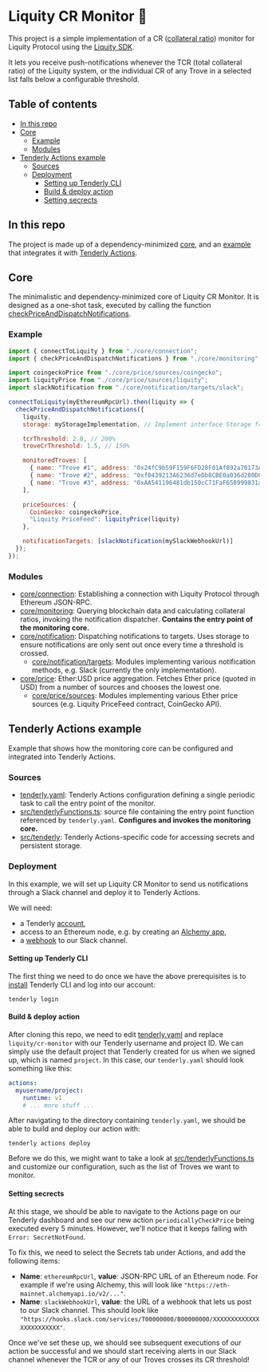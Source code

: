 # Liquity CR Monitor 🚨 <!-- omit in toc -->

This project is a simple implementation of a CR ([collateral ratio](https://docs.liquity.org/faq/borrowing#what-is-the-collateral-ratio)) monitor for Liquity Protocol using the [Liquity SDK](https://docs.liquity.org/documentation/sdk).

It lets you receive push-notifications whenever the TCR (total collateral ratio) of the Liquity system, or the individual CR of any Trove in a selected list falls below a configurable threshold.

## Table of contents <!-- omit in toc -->

- [In this repo](#in-this-repo)
- [Core](#core)
  - [Example](#example)
  - [Modules](#modules)
- [Tenderly Actions example](#tenderly-actions-example)
  - [Sources](#sources)
  - [Deployment](#deployment)
    - [Setting up Tenderly CLI](#setting-up-tenderly-cli)
    - [Build & deploy action](#build--deploy-action)
    - [Setting secrects](#setting-secrects)

## In this repo

The project is made up of a dependency-minimized [core](#core), and an [example](#tenderly-actions-example) that integrates it with [Tenderly Actions](https://docs.tenderly.co/web3-actions/intro-to-web3-actions).

## Core

The minimalistic and dependency-minimized core of Liquity CR Monitor. It is designed as a one-shot task, executed by calling the function [checkPriceAndDispatchNotifications](src/core/monitoring/index.ts).

### Example

```javascript
import { connectToLiquity } from "./core/connection";
import { checkPriceAndDispatchNotifications } from "./core/monitoring";

import coingeckoPrice from "./core/price/sources/coingecko";
import liquityPrice from "./core/price/sources/liquity";
import slackNotification from "./core/notification/targets/slack";

connectToLiquity(myEthereumRpcUrl).then(liquity => {
  checkPriceAndDispatchNotifications({
    liquity,
    storage: myStorageImplementation, // Implement interface Storage from "./core/storage"

    tcrThreshold: 2.0, // 200%
    troveCrThreshold: 1.5, // 150%

    monitoredTroves: [
      { name: "Trove #1", address: "0x24fC9b59F159F6FD28F01Af892a70173A59dEd7d" },
      { name: "Trove #2", address: "0xf0439213A6236d7eDb8CBE0a036d280D058FAB6c" },
      { name: "Trove #3", address: "0xAA541196481db150cC71FaF658999831a2EABCB7" }
    ],

    priceSources: {
      CoinGecko: coingeckoPrice,
      "Liquity PriceFeed": liquityPrice(liquity)
    },

    notificationTargets: [slackNotification(mySlackWebhookUrl)]
  });
});
```

### Modules

- [core/connection](src/core/connection/index.ts): Establishing a connection with Liquity Protocol through Ethereum JSON-RPC.
- [core/monitoring](src/core/monitoring/index.ts): Querying blockchain data and calculating collateral ratios, invoking the notification dispatcher. **Contains the entry point of the monitoring core.**
- [core/notification](src/core/notification/index.ts): Dispatching notifications to targets. Uses storage to ensure notifications are only sent out once every time a threshold is crossed.
  - [core/notification/targets](src/core/notification/targets): Modules implementing various notification methods, e.g. Slack (currently the only implementation).
- [core/price](src/core/price/index.ts): Ether:USD price aggregation. Fetches Ether price (quoted in USD) from a number of sources and chooses the lowest one.
  - [core/price/sources](src/core/price/sources): Modules implementing various Ether price sources (e.g. Liquity PriceFeed contract, CoinGecko API).

## Tenderly Actions example

Example that shows how the monitoring core can be configured and integrated into Tenderly Actions.

### Sources

- [tenderly.yaml](tenderly.yaml): Tenderly Actions configuration defining a single periodic task to call the entry point of the monitor.
- [src/tenderlyFunctions.ts](src/tenderlyFunctions.ts): source file containing the entry point function referenced by `tenderly.yaml`. **Configures and invokes the monitoring core.**
- [src/tenderly](src/tenderly): Tenderly Actions-specific code for accessing secrets and persistent storage.

### Deployment

In this example, we will set up Liquity CR Monitor to send us notifications through a Slack channel and deploy it to Tenderly Actions.

We will need:

- a Tenderly [account](https://dashboard.tenderly.co/register),
- access to an Ethereum node, e.g. by creating an [Alchemy app](https://www.youtube.com/watch?v=tfggWxfG9o0),
- a [webhook](https://api.slack.com/messaging/webhooks) to our Slack channel.

#### Setting up Tenderly CLI

The first thing we need to do once we have the above prerequisites is to [install](https://github.com/Tenderly/tenderly-cli#installation) Tenderly CLI and log into our account:

```
tenderly login
```

#### Build & deploy action

After cloning this repo, we need to edit [tenderly.yaml](tenderly.yaml) and replace `liquity/cr-monitor` with our Tenderly username and project ID. We can simply use the default project that Tenderly created for us when we signed up, which is named `project`. In this case, our `tenderly.yaml` should look something like this:

```yaml
actions:
  myusername/project:
    runtime: v1
    # ... more stuff ...
```

After navigating to the directory containing `tenderly.yaml`, we should be able to build and deploy our action with:

```
tenderly actions deploy
```

Before we do this, we might want to take a look at [src/tenderlyFunctions.ts](src/tenderlyFunctions.ts) and customize our configuration, such as the list of Troves we want to monitor.

#### Setting secrects

At this stage, we should be able to navigate to the Actions page on our Tenderly dashboard and see our new action `periodicallyCheckPrice` being executed every 5 minutes. However, we'll notice that it keeps failing with `Error: SecretNotFound`.

To fix this, we need to select the Secrets tab under Actions, and add the following items:

- **Name**: `ethereumRpcUrl`, **value**: JSON-RPC URL of an Ethereum node. For example if we're using Alchemy, this will look like `"https://eth-mainnet.alchemyapi.io/v2/..."`.
- **Name**: `slackWebhookUrl`, **value**: the URL of a webhook that lets us post to our Slack channel. This should look like `"https://hooks.slack.com/services/T00000000/B00000000/XXXXXXXXXXXXXXXXXXXXXXXX"`.

Once we've set these up, we should see subsequent executions of our action be successful and we should start receiving alerts in our Slack channel whenever the TCR or any of our Troves crosses its CR threshold!
